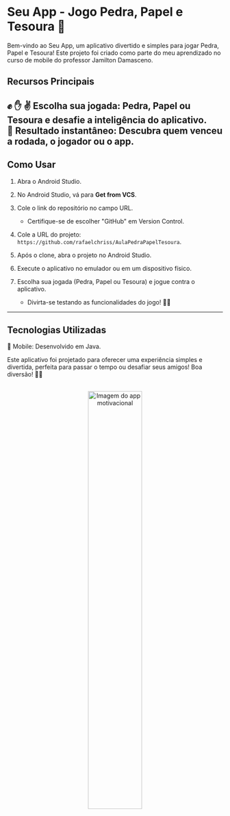 # Seu App - Jogo Pedra, Papel e Tesoura 🚀

Bem-vindo ao Seu App, um aplicativo divertido e simples para jogar Pedra, Papel e Tesoura! Este projeto foi criado como parte do meu aprendizado no curso de mobile do professor Jamilton Damasceno.

## Recursos Principais

✊ ✋ ✌️ Escolha sua jogada: Pedra, Papel ou Tesoura e desafie a inteligência do aplicativo. <br>
🧠 Resultado instantâneo: Descubra quem venceu a rodada, o jogador ou o app. <br>
---

## Como Usar

1. Abra o Android Studio.

2. No Android Studio, vá para **Get from VCS**.

3. Cole o link do repositório no campo URL.

   - Certifique-se de escolher "GitHub" em Version Control.

4. Cole a URL do projeto: `https://github.com/rafaelchriss/AulaPedraPapelTesoura`.

5. Após o clone, abra o projeto no Android Studio.

6. Execute o aplicativo no emulador ou em um dispositivo físico.

7. Escolha sua jogada (Pedra, Papel ou Tesoura) e jogue contra o aplicativo.

   - Divirta-se testando as funcionalidades do jogo! 🚀✨

---

## Tecnologias Utilizadas

📱 Mobile: Desenvolvido em Java. <br>

Este aplicativo foi projetado para oferecer uma experiência simples e divertida, perfeita para passar o tempo ou desafiar seus amigos! Boa diversão! 🚀✨

<br>
<div align="center">
    <img src="https://github.com/user-attachments/assets/84727de8-a270-496a-8b67-9d191c8fcf85" alt="Imagem do app motivacional" style="width:50%;">
</div>







